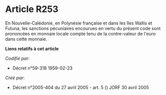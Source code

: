 # Article R253

En Nouvelle-Calédonie, en Polynésie française et dans les îles Wallis et Futuna, les sanctions pécuniaires encourues en vertu
du présent code sont prononcées en monnaie locale compte tenu de la contre-valeur de l'euro dans cette monnaie.

**Liens relatifs à cet article**

_Codifié par_:

  - Décret n°59-318 1959-02-23

_Créé par_:

  - Décret n°2005-404 du 27 avril 2005 - art. 5 () JORF 30 avril 2005
